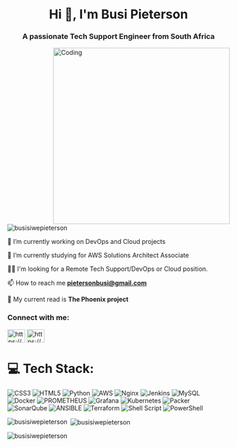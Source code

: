 
<h1 align="center">Hi 👋, I'm Busi Pieterson</h1>
<h3 align="center">A passionate Tech Support Engineer from South Africa</h3>
<img align="right" alt="Coding" width="400" src="https://cdn-media-1.freecodecamp.org/code-radio/Saron3.gif" />

<p align="left"> <img src="https://komarev.com/ghpvc/?username=busisiwepieterson&label=Profile%20views&color=0e75b6&style=flat" alt="busisiwepieterson" /> </p>


🔭 I’m currently working on DevOps and Cloud projects

🌱 I’m currently studying for AWS Solutions Architect Associate

👨‍💻 I'm looking for a Remote Tech Support/DevOps or Cloud position.

📫 How to reach me **pietersonbusi@gmail.com**

📖 My current read is **The Phoenix project**


<h3 align="left">Connect with me:</h3>
<p align="left">
<a href="https://linkedin.com/in/https://www.linkedin.com/in/busisiwe-pieterson-1a284b135/" target="blank"><img align="center" src="https://raw.githubusercontent.com/rahuldkjain/github-profile-readme-generator/master/src/images/icons/Social/linked-in-alt.svg" alt="https://www.linkedin.com/in/busisiwe-pieterson-1a284b135/" height="30" width="40" /></a>
<a href="https://medium.com/@pietersonbusi/" target="blank"><img align="center" src="https://raw.githubusercontent.com/rahuldkjain/github-profile-readme-generator/master/src/images/icons/Social/medium.svg" alt="https://medium.com/@pietersonbusi/" height="30" width="40" /></a>
</p>

# 💻 Tech Stack:
![CSS3](https://img.shields.io/badge/css3-%231572B6.svg?style=for-the-badge&logo=css3&logoColor=white) ![HTML5](https://img.shields.io/badge/html5-%23E34F26.svg?style=for-the-badge&logo=html5&logoColor=white) ![Python](https://img.shields.io/badge/python-3670A0?style=for-the-badge&logo=python&logoColor=ffdd54) ![AWS](https://img.shields.io/badge/AWS-%23FF9900.svg?style=for-the-badge&logo=amazon-aws&logoColor=white) ![Nginx](https://img.shields.io/badge/nginx-%23009639.svg?style=for-the-badge&logo=nginx&logoColor=white) ![Jenkins](https://img.shields.io/badge/jenkins-%232C5263.svg?style=for-the-badge&logo=jenkins&logoColor=white) ![MySQL](https://img.shields.io/badge/mysql-%2300000f.svg?style=for-the-badge&logo=mysql&logoColor=white) ![Docker](https://img.shields.io/badge/docker-%230db7ed.svg?style=for-the-badge&logo=docker&logoColor=white) ![PROMETHEUS](https://img.shields.io/badge/prometheus-E6522C.svg?style=for-the-badge&logo=prometheus&logoColor=white&color=%23E6522C) ![Grafana](https://img.shields.io/badge/grafana-%23F46800.svg?style=for-the-badge&logo=grafana&logoColor=white) ![Kubernetes](https://img.shields.io/badge/kubernetes-%23326ce5.svg?style=for-the-badge&logo=kubernetes&logoColor=white) ![Packer](https://img.shields.io/badge/packer-%23E7EEF0.svg?style=for-the-badge&logo=packer&logoColor=%2302A8EF) ![SonarQube](https://img.shields.io/badge/SonarQube-black?style=for-the-badge&logo=sonarqube&logoColor=4E9BCD) ![ANSIBLE](https://img.shields.io/badge/ansible-%231A1918.svg?style=for-the-badge&logo=ansible&logoColor=white)  ![Terraform](https://img.shields.io/badge/terraform-%235835CC.svg?style=for-the-badge&logo=terraform&logoColor=white) ![Shell Script](https://img.shields.io/badge/shell_script-%23121011.svg?style=for-the-badge&logo=gnu-bash&logoColor=white) ![PowerShell](https://img.shields.io/badge/PowerShell-%235391FE.svg?style=for-the-badge&logo=powershell&logoColor=white) 

<p><img align="left" src="https://github-readme-stats.vercel.app/api/top-langs?username=busisiwepieterson&show_icons=true&locale=en&layout=compact" alt="busisiwepieterson" /></p>

<p>&nbsp;<img align="center" src="https://github-readme-stats.vercel.app/api?username=busisiwepieterson&show_icons=true&locale=en" alt="busisiwepieterson" /></p>

<p><img align="center" src="https://github-readme-streak-stats.herokuapp.com/?user=busisiwepieterson&" alt="busisiwepieterson" /></p>



